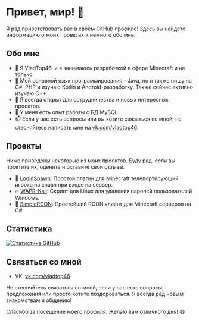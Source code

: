 # Привет, мир! 👋

Я рад приветствовать вас в своём GitHub профиле! Здесь вы найдете информацию о моих проектах и немного обо мне.

## Обо мне

- 🔭 Я VladTop46, и я занимаюсь разработкой в сфере Minecraft и не только.
- 🌱 Мой основной язык программирования - Java, но я также пишу на C#, PHP и изучаю Kotlin и Android-разработку. Также сейчас активно изучаю C++.
- 👯 Я всегда открыт для сотрудничества и новых интересных проектов.
- 💼 У меня есть опыт работы с БД MySQL.
- 📫 Если у вас есть вопросы или вы хотите связаться со мной, не стесняйтесь написать мне на [vk.com/vladtop46](https://vk.com/vladtop46).

## Проекты

Ниже приведены некоторые из моих проектов. Буду рад, если вы посетите их, оцените и оставите свои отзывы.

- 🚀 [LoginSpawn](https://github.com/FriendWorld-Network/LoginSpawn): Простой плагин для Minecraft телепортирующий игрока на спавн при входе на сервер.
- 🔥 [WAPR-Kali](https://github.com/VladTop46/WAPR-Kali): Скрипт для Linux для удаления паролей пользователей Windows.
- 🌟 [SimpleRCON](https://github.com/VladTop46/SimpleRCON): Простейший RCON клиент для Minecraft серверов на C#.

## Статистика

[![Статистика GitHub](https://github-readme-stats.vercel.app/api?username=VladTop46&show_icons=true&count_private=true&hide_title=true)](https://github.com/VladTop46)

## Связаться со мной

- VK: [vk.com/vladtop46](https://vk.com/vladtop46)

Не стесняйтесь связаться со мной, если у вас есть вопросы, предложения или просто хотите поздороваться. Я всегда рад новым знакомствам и общению!

Спасибо за посещение моего профиля. Желаю вам отличного дня! 😄
